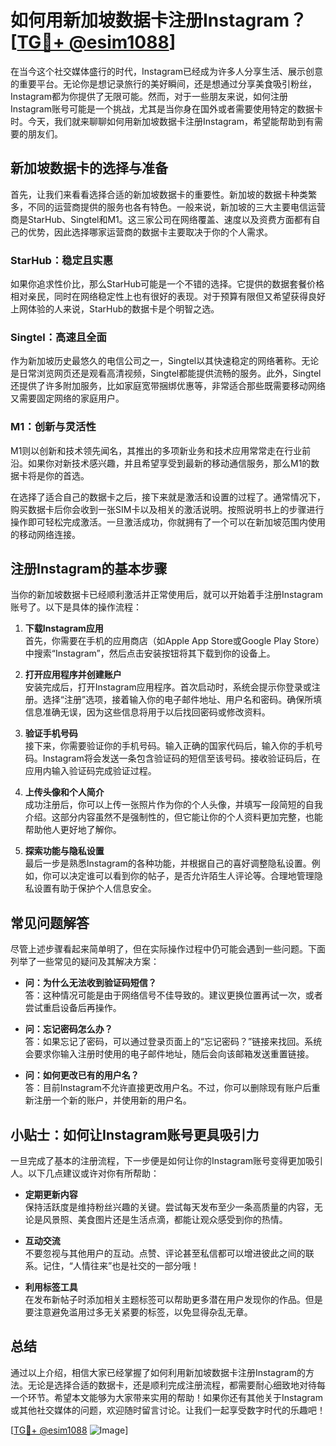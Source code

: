 # 如何用新加坡数据卡注册Instagram？[[TG💪+ @esim1088](https://t.me/s/esim1088)]

在当今这个社交媒体盛行的时代，Instagram已经成为许多人分享生活、展示创意的重要平台。无论你是想记录旅行的美好瞬间，还是想通过分享美食吸引粉丝，Instagram都为你提供了无限可能。然而，对于一些朋友来说，如何注册Instagram账号可能是一个挑战，尤其是当你身在国外或者需要使用特定的数据卡时。今天，我们就来聊聊如何用新加坡数据卡注册Instagram，希望能帮助到有需要的朋友们。

## 新加坡数据卡的选择与准备

首先，让我们来看看选择合适的新加坡数据卡的重要性。新加坡的数据卡种类繁多，不同的运营商提供的服务也各有特色。一般来说，新加坡的三大主要电信运营商是StarHub、Singtel和M1。这三家公司在网络覆盖、速度以及资费方面都有自己的优势，因此选择哪家运营商的数据卡主要取决于你的个人需求。

### StarHub：稳定且实惠

如果你追求性价比，那么StarHub可能是一个不错的选择。它提供的数据套餐价格相对亲民，同时在网络稳定性上也有很好的表现。对于预算有限但又希望获得良好上网体验的人来说，StarHub的数据卡是个明智之选。

### Singtel：高速且全面

作为新加坡历史最悠久的电信公司之一，Singtel以其快速稳定的网络著称。无论是日常浏览网页还是观看高清视频，Singtel都能提供流畅的服务。此外，Singtel还提供了许多附加服务，比如家庭宽带捆绑优惠等，非常适合那些既需要移动网络又需要固定网络的家庭用户。

### M1：创新与灵活性

M1则以创新和技术领先闻名，其推出的多项新业务和技术应用常常走在行业前沿。如果你对新技术感兴趣，并且希望享受到最新的移动通信服务，那么M1的数据卡将是你的首选。

在选择了适合自己的数据卡之后，接下来就是激活和设置的过程了。通常情况下，购买数据卡后你会收到一张SIM卡以及相关的激活说明。按照说明书上的步骤进行操作即可轻松完成激活。一旦激活成功，你就拥有了一个可以在新加坡范围内使用的移动网络连接。

## 注册Instagram的基本步骤

当你的新加坡数据卡已经顺利激活并正常使用后，就可以开始着手注册Instagram账号了。以下是具体的操作流程：

1. **下载Instagram应用**  
   首先，你需要在手机的应用商店（如Apple App Store或Google Play Store）中搜索“Instagram”，然后点击安装按钮将其下载到你的设备上。

2. **打开应用程序并创建账户**  
   安装完成后，打开Instagram应用程序。首次启动时，系统会提示你登录或注册。选择“注册”选项，接着输入你的电子邮件地址、用户名和密码。确保所填信息准确无误，因为这些信息将用于以后找回密码或修改资料。

3. **验证手机号码**  
   接下来，你需要验证你的手机号码。输入正确的国家代码后，输入你的手机号码。Instagram将会发送一条包含验证码的短信至该号码。接收验证码后，在应用内输入验证码完成验证过程。

4. **上传头像和个人简介**  
   成功注册后，你可以上传一张照片作为你的个人头像，并填写一段简短的自我介绍。这部分内容虽然不是强制性的，但它能让你的个人资料更加完整，也能帮助他人更好地了解你。

5. **探索功能与隐私设置**  
   最后一步是熟悉Instagram的各种功能，并根据自己的喜好调整隐私设置。例如，你可以决定谁可以看到你的帖子，是否允许陌生人评论等。合理地管理隐私设置有助于保护个人信息安全。

## 常见问题解答

尽管上述步骤看起来简单明了，但在实际操作过程中仍可能会遇到一些问题。下面列举了一些常见的疑问及其解决方案：

- **问：为什么无法收到验证码短信？**  
  答：这种情况可能是由于网络信号不佳导致的。建议更换位置再试一次，或者尝试重启设备后再操作。

- **问：忘记密码怎么办？**  
  答：如果忘记了密码，可以通过登录页面上的“忘记密码？”链接来找回。系统会要求你输入注册时使用的电子邮件地址，随后会向该邮箱发送重置链接。

- **问：如何更改已有的用户名？**  
  答：目前Instagram不允许直接更改用户名。不过，你可以删除现有账户后重新注册一个新的账户，并使用新的用户名。

## 小贴士：如何让Instagram账号更具吸引力

一旦完成了基本的注册流程，下一步便是如何让你的Instagram账号变得更加吸引人。以下几点建议或许对你有所帮助：

- **定期更新内容**  
  保持活跃度是维持粉丝兴趣的关键。尝试每天发布至少一条高质量的内容，无论是风景照、美食图片还是生活点滴，都能让观众感受到你的热情。

- **互动交流**  
  不要忽视与其他用户的互动。点赞、评论甚至私信都可以增进彼此之间的联系。记住，“人情往来”也是社交的一部分哦！

- **利用标签工具**  
  在发布新帖子时添加相关主题标签可以帮助更多潜在用户发现你的作品。但是要注意避免滥用过多无关紧要的标签，以免显得杂乱无章。

## 总结

通过以上介绍，相信大家已经掌握了如何利用新加坡数据卡注册Instagram的方法。无论是选择合适的数据卡，还是顺利完成注册流程，都需要耐心细致地对待每一个环节。希望本文能够为大家带来实用的帮助！如果你还有其他关于Instagram或其他社交媒体的问题，欢迎随时留言讨论。让我们一起享受数字时代的乐趣吧！

[[TG💪+ @esim1088](https://t.me/s/esim1088) ![Image](https://i.postimg.cc/4NQfJmqS/Snipaste-2025-05-13-00-14-12.png)]